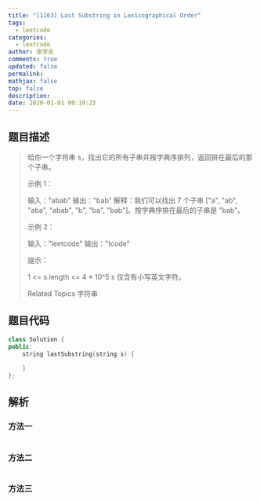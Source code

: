 ```yaml
---
title: "[1163] Last Substring in Lexicographical Order"
tags:
  - leetcode
categories:
  - leetcode
author: 张学志
comments: true
updated: false
permalink:
mathjax: false
top: false
description: ...
date: 2020-01-01 00:19:23
---
```


## 题目描述

> 给你一个字符串 s，找出它的所有子串并按字典序排列，返回排在最后的那个子串。 
> 
> 
> 
> 示例 1： 
> 
> 输入："abab"
> 输出："bab"
> 解释：我们可以找出 7 个子串 ["a", "ab", "aba", "abab", "b", "ba", "bab"]。按字典序排在最后的子串是 "bab"。
> 
> 
> 示例 2： 
> 
> 输入："leetcode"
> 输出："tcode"
> 
> 
> 
> 
> 提示： 
> 
> 
> 1 <= s.length <= 4 * 10^5 
> s 仅含有小写英文字符。 
> 
> Related Topics 字符串

## 题目代码

```cpp
class Solution {
public:
    string lastSubstring(string s) {
        
    }
};
```

## 解析

### 方法一

```cpp

```

### 方法二

```cpp

```

### 方法三

```cpp

```


